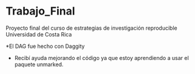 # Trabajo_Final
Proyecto final del curso de estrategias de investigación reproducible
Universidad de Costa Rica

*El DAG fue hecho con Daggity
* Recibí ayuda mejorando el código ya que estoy aprendiendo a usar el paquete unmarked.
